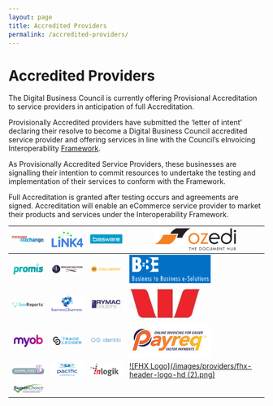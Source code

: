 ```yaml
---
layout: page
title: Accredited Providers
permalink: /accredited-providers/
---
```


# Accredited Providers

The Digital Business Council is currently offering Provisional Accreditation to service providers in anticipation of full Accreditation.

Provisionally Accredited providers have submitted the ‘letter of intent’ declaring their resolve to become a Digital Business Council accredited service provider and offering services in line with the Council’s eInvoicing Interoperability [Framework](https://digital-business-council.github.io/interoperability-framework/).

As Provisionally Accredited Service Providers, these businesses are signalling their intention to commit resources to undertake the testing and implementation of their services to conform with the Framework.

Full Accreditation is granted after testing occurs and agreements are signed. Accreditation will enable an eCommerce service provider to market their products and services under the Interoperability Framework.


| [![MessageXchange Logo](/images/providers/messagexchange_logo.jpg)](http://www.messagexchange.com/) | [![Link4 Logo](/images/providers/LINK4_Logo_Blue_RGB_(2).png)](http://www.link4.com.au/) | [![Basware Logo](/images/providers/Basware.jpg)](http://www.basware.com/) | [![ozedi Logo](/images/providers/ozedi_logo.png)](http://www.ozedi.com.au/) | 
|---|---|---|---|
[![Promis Logo](/images/providers/PROMIS.png)](https://www.promis.co/)|[![Indicium Solutions Logo](/images/providers/Indicium_Solutions.png)](http://www.indiciumsolutions.com.mx/en/index.html) | [![Colladium Logo](/images/providers/Colladium-logo-iconlogo-h-yellow.png)](http://www.colladium.com/) | [![B2Be Logo](/images/providers/LogoB2BEwithBackground.png)](http://www.b2be.com/) |
|[![GovReports Logo](/images/providers/GovReports_logo.jpg)](http://www.govreports.com.au/) |[![Business2.Business Logo](/images/providers/B2B_Logo.png)](https://business2.business/#) |[![Rymac Solutions Logo](/images/providers/Rymac.jpg)](http://www.rymac.com.au/)  | [![Westpac Logo](/images/providers/Westpac_W.jpg)](https://www.westpac.com.au/) |
| [![MYOB Logo](/images/providers/MYOB_logo_RGB.jpg)](http://www.myob.com/) | [![TradeLedger Logo](/images/providers/tradeledger.png)](http://tradeledger.io/) |[![Identitii Logo](/images/providers/identitii.png)](http://www.identitii.com/) |[![Payreq Logo](/images/providers/payreq_logo.jpg)](http://payreq.com.au/) |
| [![SquirrelStreet Logo](/images/providers/SquirrelStreet_logo.png)](https://www.squirrelstreet.com/) | [![Pacific Commence Logo](/images/providers/Pacomm_Logo.png)](https://www.pacificcommerce.com.au/) | [![nLogik Logo](/images/providers/Inlogik_logo.png)](http://www.inlogik.com/)|[![FHX Logo](/images/providers/fhx-header-logo-hd (2).png)](http://www.fhx.com.au/)
| [![SuperChoice Logo](/images/providers/superchoice.png)](https://www.superchoiceservices.com.au/) |

